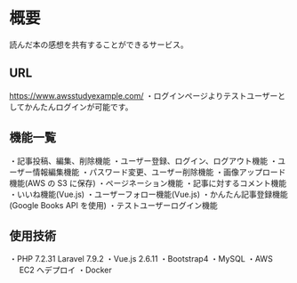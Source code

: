 # 概要

読んだ本の感想を共有することができるサービス。

## URL

https://www.awsstudyexample.com/
・ログインページよりテストユーザーとしてかんたんログインが可能です。

## 機能一覧

・記事投稿、編集、削除機能
・ユーザー登録、ログイン、ログアウト機能
・ユーザー情報編集機能
・パスワード変更、ユーザー削除機能
・画像アップロード機能(AWS の S3 に保存)
・ページネーション機能
・記事に対するコメント機能
・いいね機能(Vue.js)
・ユーザーフォロー機能(Vue.js)
・かんたん記事登録機能(Google Books API を使用)
・テストユーザーログイン機能

## 使用技術

・PHP 7.2.31 Laravel 7.9.2
・Vue.js 2.6.11
・Bootstrap4
・MySQL
・AWS
　 EC2 へデプロイ
・Docker
